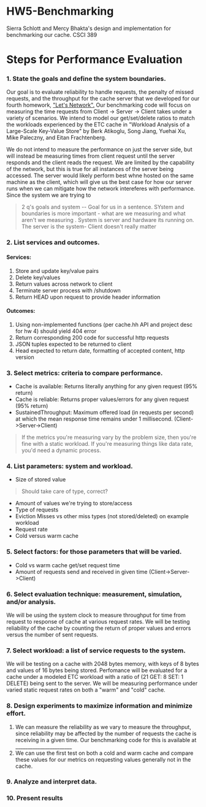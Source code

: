 # HW5-Benchmarking
Sierra Schlott and Mercy Bhakta's design and implementation for benchmarking our cache. CSCI 389

# Steps for Performance Evaluation

### 1. State the goals and define the system boundaries.
Our goal is to evaluate reliability to handle requests, the penalty of missed requests, and the throughput for the cache server that we developed for our fourth homework, ["Let's Network".](https://github.com/atreides1/HW2-Hash-it-out "Let's Network") Our benchmarking code will focus on measuring the time requests from Client -> Server -> Client takes under a variety of scenarios. We intend to model our get/set/delete ratios to match the workloads experienced by the ETC cache  in "Workload Analysis of a Large-Scale Key-Value Store" by Berk Atikoglu, Song Jiang, Yuehai Xu, Mike Paleczny, and Eitan Frachtenberg. 

We do not intend to measure the performance on just the server side, but will instead be measuring times from client request until the server responds and the client reads the request. We are limited by the capability of the network, but this is true for all instances of the server being accessed. The server would likely perform best whne hosted on the same machine as the client, which will give us the best case for how our server runs when we can mitigate how the network intereferes with performance. Since the system we are trying to 

>2 q's goals and system -- Goal for us in a sentence. SYstem and boundaries is more important - what are we measuring and what aren't we measuring . System is server and hardware its running on. The server is the system- Client doesn't really matter 
### 2. List services and outcomes. 
#### Services:
1. Store and update key/value pairs
2. Delete key/values
3. Return values across network to client
4. Terminate server process with /shutdown
5. Return HEAD upon request to provide header information 

#### Outcomes:
1. Using non-implemented functions (per cache.hh API and project desc for hw 4) should yield 404 error
2. Return corresponding 200 code for successful http requests 
3. JSON tuples expected to be returned to client
4. Head expected to return date, formatting of accepted content, http version

### 3. Select metrics: criteria to compare performance.
* Cache is available: Returns literally anything for any given request (95% return)
* Cache is reliable: Returns proper values/errors for any given request (95% return)   
* SustainedThroughput: Maximum offered load (in requests per second) at which the mean response time remains under 1 millisecond. (Client->Server->Client)

> If the metrics you're measuring vary by the problem size, then you're fine with a static workload. If you're measuring things like data rate, you'd need a dynamic process. 
### 4. List parameters: system and workload.
* Size of stored value
 >Should take care of type, correct? 
* Amount of values we're trying to store/access
* Type of requests
* Eviction Misses vs other miss types (not stored/deleted) on example workload
* Request rate
* Cold versus warm cache

### 5. Select factors: for those parameters that will be varied.
* Cold vs warm cache get/set request time
* Amount of requests send and received in given time (Client->Server->Client)


### 6. Select evaluation technique: measurement, simulation, and/or analysis.
We will be using the system clock to measure throughput for time from request to response of cache at various request rates. We will be testing reliability of the cache by counting the return of proper values and errors versus the number of sent requests. 


### 7. Select workload: a list of service requests to the system.
We will be testing on a cache with 2048 bytes memory, with keys of 8 bytes and values of 16 bytes being stored. Perfomance will be evaluated for a cache under a modeled ETC workload with a ratio of (21 GET: 8 SET: 1 DELETE) being sent to the server. We will be measuring performance under varied static request rates on both a "warm" and "cold" cache. 
### 8. Design experiments to maximize information and minimize effort.
1. We can measure the reliability as we vary to measure the throughput, since reliability may be affected by the number of requests the cache is receiving in a given time. Our benchmarking code for this is available at _______________________ 
2. We can use the first test on both a cold and warm cache and compare these values for our metrics on requesting values generally not in the cache. 

### 9. Analyze and interpret data.


### 10. Present results
